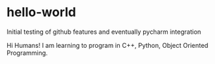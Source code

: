 # hello-world
Initial testing of github features and eventually pycharm integration 

Hi Humans! I am learning to program in C++, Python, Object Oriented Programming.  
